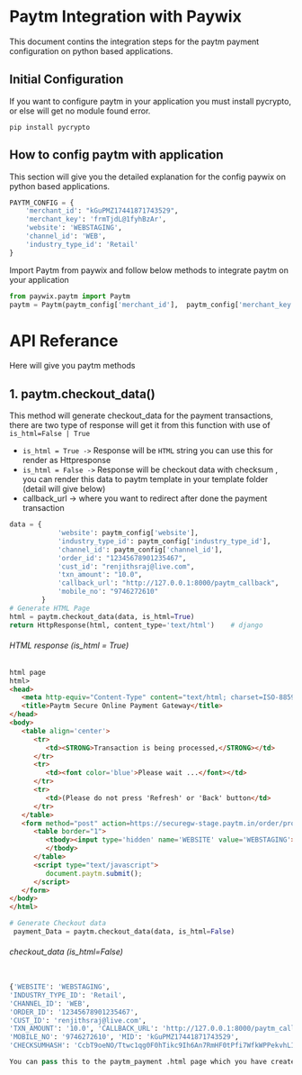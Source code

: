 # Paytm Integration with Paywix

This document  contins the integration steps for the paytm payment configuration on python based applications.

## Initial Configuration
If you want to configure paytm in your application you must install  pycrypto, or else will get no module found error.

```shell
pip install pycrypto
```
## How to config paytm with  application

This section will give you the detailed explanation for the config paywix on python based applications.  

```python
PAYTM_CONFIG = {
    'merchant_id': "kGuPMZ17441871743529",
    'merchant_key': 'frmTjdL@1fyhBzAr',
    'website': 'WEBSTAGING',
    'channel_id': 'WEB',
    'industry_type_id': 'Retail'
}
```
Import Paytm from paywix  and  follow below methods to integrate paytm on your application

```python
from paywix.paytm import Paytm
paytm = Paytm(paytm_config['merchant_id'],  paytm_config['merchant_key'], mode='test')
```
# API Referance 
Here will give you paytm methods

## 1. paytm.checkout_data()
This method will generate checkout_data for the payment transactions, there are two type of response will get it from this function with use of `is_html=False | True` 
- `is_html = True ->` Response will be `HTML` string you can use this for render as Httpresponse 
- `is_html = False ->` Response will be checkout data with checksum , you can render this  data to paytm template in your template folder (detail will give below)
- callback_url -> where you want to redirect after done the payment transaction

```python
data = {
            'website': paytm_config['website'],
            'industry_type_id': paytm_config['industry_type_id'], 
            'channel_id': paytm_config['channel_id'],
            'order_id': "12345678901235467",
            'cust_id': "renjithsraj@live.com", 
            'txn_amount': "10.0", 
            'callback_url': "http://127.0.0.1:8000/paytm_callback",
            'mobile_no': "9746272610"
        }
# Generate HTML Page
html = paytm.checkout_data(data, is_html=True)
return HttpResponse(html, content_type='text/html')    # django
```
###### HTML response (is_html = True)
``` html
html page
html>
<head>
   <meta http-equiv="Content-Type" content="text/html; charset=ISO-8859-1">
   <title>Paytm Secure Online Payment Gateway</title>
</head>
<body>
   <table align='center'>
      <tr>
         <td><STRONG>Transaction is being processed,</STRONG></td>
      </tr>
      <tr>
         <td><font color='blue'>Please wait ...</font></td>
      </tr>
      <tr>
         <td>(Please do not press 'Refresh' or 'Back' button</td>
      </tr>
   </table>
   <form method="post" action=https://securegw-stage.paytm.in/order/process name="paytm">
      <table border="1">
         <tbody><input type='hidden' name='WEBSITE' value='WEBSTAGING'><input type='hidden' name='INDUSTRY_TYPE_ID' value='Retail'><input type='hidden' name='CHANNEL_ID' value='WEB'><input type='hidden' name='ORDER_ID' value='12345678901235467'><input type='hidden' name='CUST_ID' value='renjithsraj@live.com'><input type='hidden' name='TXN_AMOUNT' value='10.0'><input type='hidden' name='CALLBACK_URL' value='http://127.0.0.1:8000/paytm_callback'><input type='hidden' name='MOBILE_NO' value='9746272610'><input type='hidden' name='MID' value='kGuPMZ17441871743529'><input type='hidden' name='CHECKSUMHASH' value='Lr58IEtDktBALBI7Bp08NkRMV0j6R4CNln9Fw93INZUPKNnbPz/dSLQ++CQ6K9p1jYTBugarscDQg24077N96M/PJVTGJuJ+yyUWkJcp7dc='>
         </tbody>
      </table>
      <script type="text/javascript">
         document.paytm.submit();
      </script>
   </form>
</body>
</html>
```

```python
# Generate Checkout data
 payment_Data = paytm.checkout_data(data, is_html=False)
 ```
 ###### checkout_data (is_html=False)
 ```python
 
{'WEBSITE': 'WEBSTAGING', 
'INDUSTRY_TYPE_ID': 'Retail', 
'CHANNEL_ID': 'WEB', 
'ORDER_ID': '12345678901235467', 
'CUST_ID': 'renjithsraj@live.com', 
'TXN_AMOUNT': '10.0', 'CALLBACK_URL': 'http://127.0.0.1:8000/paytm_callback', 
'MOBILE_NO': '9746272610', 'MID': 'kGuPMZ17441871743529', 
'CHECKSUMHASH': 'CcbT9oeNO/Ttwc1qg0F0hTikc9Ih6An7RmHF0tPfi7WfkWPPekvhLI7XhNtGwntgWrPsFPr2zNkDTL0lj1Nw8yzIbJVKGoRFncF1+ssbtfQ='}

You can pass this to the paytm_payment .html page which you have created in the template folder.

```
